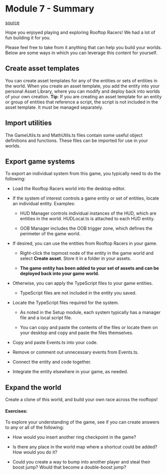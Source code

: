 # Module 7 - Summary

[source](https://developers.meta.com/horizon-worlds/learn/documentation/tutorial-worlds/horizon-traversal-sample-world/module-7-summary)

Hope you enjoyed playing and exploring Rooftop Racers! We had a lot of fun building it for you.

Please feel free to take from it anything that can help you build your worlds. Below are some ways in which you can leverage this content for yourself.

## Create asset templates

You can create asset templates for any of the entities or sets of entities in the world. When you create an asset template, you add the entity into your personal Asset Library, where you can modify and deploy back into worlds of your own creation. **Tip**: If you are creating an asset template for an entity or group of entities that reference a script, the script is not included in the asset template. It must be managed separately.

## Import utilities

The GameUtils.ts and MathUtils.ts files contain some useful object definitions and functions. These files can be imported for use in your worlds.

## Export game systems

To export an individual system from this game, you typically need to do the following:

*   Load the Rooftop Racers world into the desktop editor.

*   If the system of interest controls a game entity or set of entities, locate an individual entity. Examples:
    
    *   HUD Manager controls individual instances of the HUD, which are entities in the world. HUDLocal.ts is attached to each HUD entity.
    
    *   OOB Manager includes the OOB trigger zone, which defines the perimeter of the game world.

*   If desired, you can use the entities from Rooftop Racers in your game.
    
    *   Right-click the topmost node of the entity in the game world and select **Create asset**. Store it in a folder in your assets.
    
    *   **The game entity has been added to your set of assets and can be deployed back into your game world.**

*   Otherwise, you can apply the TypeScript files to your game entities.
    
    *   TypeScript files are not included in the entity you saved.

*   Locate the TypeScript files required for the system.
    
    *   As noted in the Setup module, each system typically has a manager file and a local script file.
    
    *   You can copy and paste the contents of the files or locate them on your desktop and copy and paste the files themselves.

*   Copy and paste Events.ts into your code.

*   Remove or comment out unnecessary events from Events.ts.

*   Connect the entity and code together.

*   Integrate the entity elsewhere in your game, as needed.

## Expand the world

Create a clone of this world, and build your own race across the rooftops!

#### Exercises:

To explore your understanding of the game, see if you can create answers to any or all of the following:

*   How would you insert another ring checkpoint in the game?

*   Is there any place in the world map where a shortcut could be added? How would you do it?

*   Could you create a way to bump into another player and steal their boost jump? Would that become a double-boost jump?

 

 

 

 

 

 

 

 

 

 

 

 

 

 

 

 

 

 

 

 

 

 

 

 

 

 

 

 

 

 

 

 

 

 

 

 

 

 

 

 

 

 

 

 

 